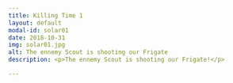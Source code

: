 ```yaml
---
title: Killing Time 1
layout: default
modal-id: solar01
date: 2018-10-31
img: solar01.jpg
alt: The ennemy Scout is shooting our Frigate
description: <p>The ennemy Scout is shooting our Frigate!</p>

---
```

